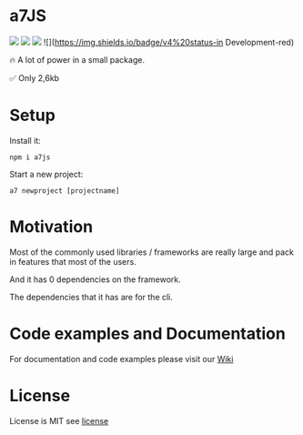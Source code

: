 # a7JS
![](https://img.shields.io/badge/build-passing-success) 
![](https://img.shields.io/badge/Latest%20version-v.3.3.5-blue)
![](https://img.shields.io/badge/Size-3kb-success)
![](https://img.shields.io/badge/v4%20status-in Development-red)

🔥 A lot of power in a small package.

✅ Only 2,6kb

# Setup
Install it:
```shell
npm i a7js
```

Start a new project:
```shell
a7 newproject [projectname]
```

# Motivation
Most of the commonly used libraries / frameworks are really large and pack in features that most of the users.

And it has 0 dependencies on the framework.

The dependencies that it has are for the cli. 

# Code examples and Documentation
For documentation and code examples please visit our [Wiki](https://github.com/anton7r/a7JS/wiki)

# License
License is MIT see [license](https://github.com/anton7r/a7JS/blob/master/LICENSE)
